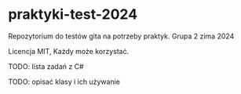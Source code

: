 # praktyki-test-2024
Repozytorium do testów gita na potrzeby praktyk. Grupa 2 zima 2024

Licencja MIT,
Każdy może korzystać.


TODO: lista zadań z C#

TODO: opisać klasy i ich używanie
